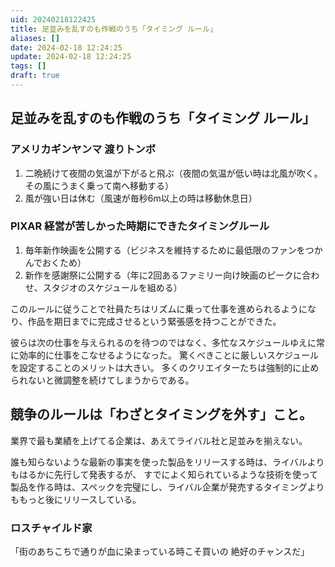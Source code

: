 ```yaml
---
uid: 20240218122425
title: 足並みを乱すのも作戦のうち「タイミング ルール」
aliases: []
date: 2024-02-18 12:24:25
update: 2024-02-18 12:24:25
tags: []
draft: true
---
```


## 足並みを乱すのも作戦のうち「タイミング ルール」

### アメリカギンヤンマ 渡りトンボ

1. 二晩続けて夜間の気温が下がると飛ぶ（夜間の気温が低い時は北風が吹く。その風にうまく乗って南へ移動する）
2. 風が強い日は休む（風速が毎秒6m以上の時は移動休息日）



### PIXAR  経営が苦しかった時期にできたタイミングルール

1. 毎年新作映画を公開する（ビジネスを維持するために最低限のファンをつかんでおくため）
2. 新作を感謝祭に公開する（年に2回あるファミリー向け映画のピークに合わせ、スタジオのスケジュールを組める）


このルールに従うことで社員たちはリズムに乗って仕事を進められるようになり、作品を期日までに完成させるという緊張感を持つことができた。

彼らは次の仕事を与えられるのを待つのではなく、多忙なスケジュールゆえに常に効率的に仕事をこなせるようになった。
驚くべきことに厳しいスケジュールを設定することのメリットは大きい。
多くのクリエイターたちは強制的に止められないと微調整を続けてしまうからである。



## 競争のルールは「わざとタイミングを外す」こと。

業界で最も業績を上げてる企業は、あえてライバル社と足並みを揃えない。

誰も知らないような最新の事実を使った製品をリリースする時は、ライバルよりもはるかに先行して発表するが、 すでによく知られているような技術を使って製品を作る時は、スペックを完璧にし、ライバル企業が発売するタイミングよりももっと後にリリースしている。



### ロスチャイルド家

「街のあちこちで通りが血に染まっている時こそ買いの 絶好のチャンスだ」



[^simplerules]: https://www.notion.so/60e94e05e83649b8b3f4a4c61b258060/ SIMPLE RULES 「仕事が速い人」はここまでシンプルに考える, p80, ドナルド サル,キャスリーン アイゼンハート, 三笠書房, 2017/08/21
